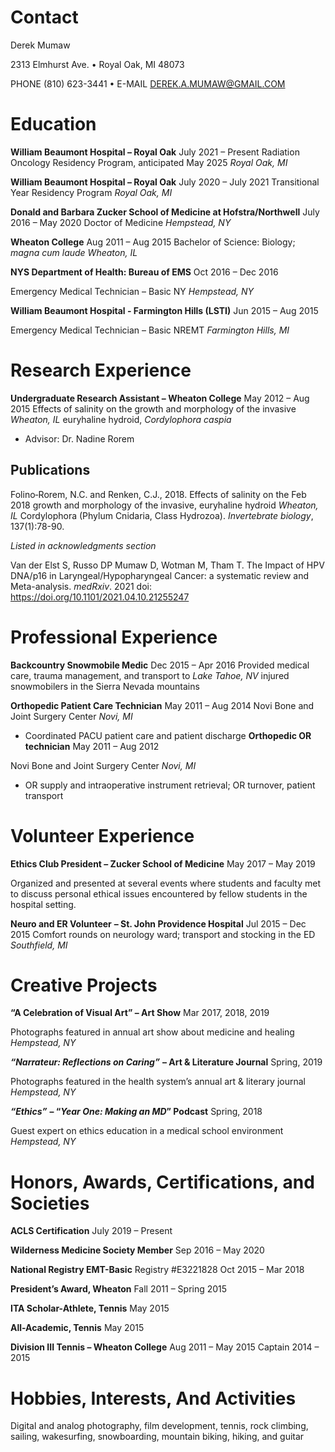 # Contact
Derek Mumaw

2313 Elmhurst Ave. • Royal Oak, MI 48073

PHONE (810) 623-3441 • E-MAIL DEREK.A.MUMAW@GMAIL.COM

# Education
**William Beaumont Hospital – Royal Oak** July 2021 – Present
Radiation Oncology Residency Program, anticipated May 2025 _Royal Oak, MI_

**William Beaumont Hospital – Royal Oak** July 2020 – July 2021
Transitional Year Residency Program _Royal Oak, MI_

**Donald and Barbara Zucker School of Medicine at Hofstra/Northwell** July 2016 – May 2020
Doctor of Medicine _Hempstead, NY_

**Wheaton College** Aug 2011 – Aug 2015
Bachelor of Science: Biology; _magna cum laude Wheaton, IL_

**NYS Department of Health: Bureau of EMS** Oct 2016 – Dec 2016

Emergency Medical Technician – Basic NY _Hempstead, NY_

**William Beaumont Hospital - Farmington Hills (LSTI)** Jun 2015 – Aug 2015

Emergency Medical Technician – Basic NREMT _Farmington Hills, MI_

# Research Experience
**Undergraduate Research Assistant – Wheaton College** May 2012 – Aug 2015
Effects of salinity on the growth and morphology of the invasive _Wheaton, IL_
euryhaline hydroid, _Cordylophora caspia_
- Advisor: Dr. Nadine Rorem

## Publications
Folino‐Rorem, N.C. and Renken, C.J., 2018. Effects of salinity on the Feb 2018
growth and morphology of the invasive, euryhaline hydroid _Wheaton, IL_
Cordylophora (Phylum Cnidaria, Class Hydrozoa). _Invertebrate biology_, 137(1):78-90.

 _Listed in acknowledgments section_

Van der Elst S, Russo DP Mumaw D, Wotman M, Tham T. The Impact of HPV DNA/p16 in Laryngeal/Hypopharyngeal Cancer: a systematic review and Meta-analysis. _medRxiv_. 2021 doi: https://doi.org/10.1101/2021.04.10.21255247

# Professional Experience
**Backcountry Snowmobile Medic** Dec 2015 – Apr 2016
Provided medical care, trauma management, and transport to _Lake Tahoe, NV_
injured snowmobilers in the Sierra Nevada mountains

**Orthopedic Patient Care Technician** May 2011 – Aug 2014
Novi Bone and Joint Surgery Center _Novi, MI_
- Coordinated PACU patient care and patient discharge
**Orthopedic OR technician** May 2011 – Aug 2012

Novi Bone and Joint Surgery Center _Novi, MI_

- OR supply and intraoperative instrument retrieval;
OR turnover, patient transport

# Volunteer Experience

**Ethics Club President – Zucker School of Medicine** May 2017 – May 2019

Organized and presented at several events where students and faculty met to discuss personal ethical issues encountered by fellow students in the hospital setting.

**Neuro and ER Volunteer** **– St. John Providence Hospital** Jul 2015 – Dec 2015
Comfort rounds on neurology ward; transport and stocking in the ED _Southfield, MI_

# Creative Projects

**“A Celebration of Visual Art” – Art Show** Mar 2017, 2018, 2019

Photographs featured in annual art show about medicine and healing _Hempstead, NY_

**_“Narrateur: Reflections on Caring”_** **– Art & Literature Journal** Spring, 2019

Photographs featured in the health system’s annual art & literary journal _Hempstead, NY_

**_“Ethics”_** **– “_Year One: Making an MD_” Podcast** Spring, 2018

Guest expert on ethics education in a medical school environment _Hempstead, NY_

# Honors, Awards, Certifications, and Societies

**ACLS Certification** July 2019 – Present

**Wilderness Medicine Society Member** Sep 2016 – May 2020

**National Registry EMT-Basic** Registry #E3221828 Oct 2015 – Mar 2018

**President’s Award, Wheaton** Fall 2011 – Spring 2015

**ITA Scholar-Athlete, Tennis** May 2015

**All-Academic, Tennis** May 2015

**Division III Tennis – Wheaton College** Aug 2011 – May 2015
Captain 2014 – 2015

# Hobbies, Interests, And Activities

Digital and analog photography, film development, tennis, rock climbing, sailing, wakesurfing, snowboarding, mountain biking, hiking, and guitar